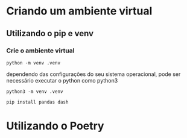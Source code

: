 # Criando um ambiente virtual

## Utilizando o pip e venv

### Crie o ambiente virtual 

```
python -m venv .venv
```

dependendo das configurações do seu sistema operacional, pode ser necessário executar o python como python3

```
python3 -m venv .venv

```

```
pip install pandas dash

```

# Utilizando o Poetry

